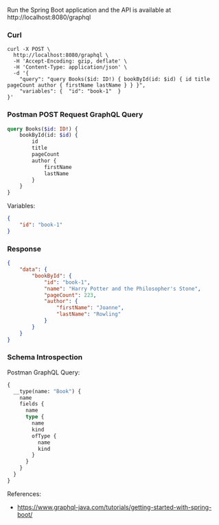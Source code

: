 Run the Spring Boot application and the API is available at http://localhost:8080/graphql



### Curl

````curl
curl -X POST \
  http://localhost:8080/graphql \
  -H 'Accept-Encoding: gzip, deflate' \
  -H 'Content-Type: application/json' \
  -d '{
    "query": "query Books($id: ID!) { bookById(id: $id) { id title pageCount author { firstName lastName } } }",
    "variables": {  "id": "book-1"  }
}'
````

### Postman POST Request GraphQL Query

````graphql
query Books($id: ID!) {
    bookById(id: $id) { 
        id 
        title 
        pageCount 
        author { 
            firstName 
            lastName 
        } 
    } 
}
````

Variables:

````json
{
	"id": "book-1"
}
````

### Response

````json
{
    "data": {
        "bookById": {
            "id": "book-1",
            "name": "Harry Potter and the Philosopher's Stone",
            "pageCount": 223,
            "author": {
                "firstName": "Joanne",
                "lastName": "Rowling"
            }
        }
    }
}
````

### Schema Introspection

Postman GraphQL Query:

````graphql
{
  __type(name: "Book") {
    name
    fields {
      name
      type {
        name
        kind
        ofType {
          name
          kind
        }
      }
    }
  }
}
````

References: 

- https://www.graphql-java.com/tutorials/getting-started-with-spring-boot/

